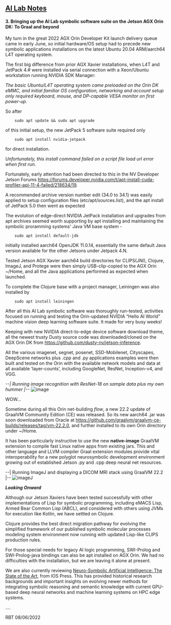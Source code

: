 ## <u>AI Lab Notes</u>

#### **3. Bringing up the AI Lab symbolic software suite on the Jetson AGX Orin DK: To Graal and beyond**
       
My turn in the great 2022 AGX Orin Developer Kit launch delivery queue came in early June, so initial hardware/OS setup had to precede new symbolic applications installations on the latest Ubuntu 20.04 ARM/aarch64 L4T operating system.

The first big difference from prior AGX Xavier installations, when L4T and JetPack 4.# were installed via serial connection with a Xeon/Ubuntu workstation running NVIDIA SDK Manager:

*The basic Ubuntu/L4T operating system came preloaded on the Orin DK eMMC, and initial familiar OS configuration, networking and account setup only required keyboard, mouse, and DP-capable VESA monitor on first power-up.*

So after

		sudo apt update && sudo apt upgrade

of this initial setup, the new JetPack 5 software suite required only
 
 
		sudo apt install nvidia-jetpack

for direct installation.

*Unfortunately, this install command failed on a script file load url error when first run.*

Fortunately, early attention had been directed to this in the NV Developer Jetson Forums 
https://forums.developer.nvidia.com/t/apt-install-cuda-profiler-api-11-4-failed/218634/19. 

A recommended archive version number edit (34.0 to 34.1) was easily applied to setup configuration files (etc/apt/sources.list), and the apt install of JetPack 5.0 then went as expected
       
The evolution of edge-direct NVIDIA JetPack installation and upgrades from apt archives seemed worth supporting by apt installing and maintaining the symbolic proramming systems' Java VM base system - 
 
		sudo apt install default-jdk

initially installed aarch64 OpenJDK 11.0.14, essentially the same default Java version available for the other Jetsons under Jetpack 4.N.

Tested Jetson AGX Xavier aarch64 build directories for CLIPS(JNI), Clojure, ImageJ, and Protege were then simply USB-clip-copied to the AGX Orin ~/Home, and all the Java applications performed as expected when launched.

To complete the Clojure base with a project manager, Leiningen was also installed by 

		sudo apt install leiningen

After all this AI Lab symbolic software was thoroughly run-tested, activities focused on running and testing the Orin-updated NVIDIA “Hello AI World” machine vision deep learning software suite. It made for very busy weeks!

Keeping with new NVIDIA direct-to-edge device software download theme, all the newest trusty Dusty source code was downloaded/cloned on the AGX Orin DK from https://github.com/dusty-nv/jetson-inference.

All the various imagenet, segnet, posenet, SSD-Mobilenet, Cityscapes, DeepScene networks plus .cpp and .py applications examples were then built and tested on the Orin with the available network models and data at all available ‘layer-counts’, including GoogleNet, ResNet, Inception-v4, and VGG.

  *--| Running image recognition with ResNet-18 on sample data plus my own hummer |--*
![image](https://user-images.githubusercontent.com/71346897/183269986-70e0d642-5e32-4cd9-a05e-4cdc10c507d4.png)

WOW…


Sometime during all this Orin net-building *flow*, a new 22.2 update of GraalVM Community Edition (CE) was released. So its new aarch64 .jar was soon downloaded from Oracle at https://github.com/graalvm/graalvm-ce-builds/releases/tag/vm-22.2.0, and further installed to its own Orin directory under ~/Home.

It has been particularly instructive to use the new **native-image** GraalVM extension to compile fast Linux native apps from existing jars.  This and other language and LLVM compiler Graal extension modules provide vital interoperability for a new polyglot neurosymbolic development environment growing out of established Jetson .py and .cpp deep neural net resources.

 --| Running ImageJ and displaying a DICOM MRI stack using GraalVM 22.2 |--
![imageJ](https://user-images.githubusercontent.com/71346897/183269422-764967e2-0585-47ea-bf83-8ecf548a85bc.png)

***Looking Onward***

Although our Jetson Xaviers have been tested successfully with other implementations of Lisp for symbolic programming, including eMACS Lisp, Armed Bear Common Lisp (ABCL), and considered with others using JVMs for execution like Kotlin, we have settled on Clojure. 

Clojure provides the best direct migration pathway for evolving the simplified framework of our published symbolic molecular processes modeling system environment now running with updated Lisp-like CLIPS production rules.

For those special needs for legacy AI logic programming, SWI-Prolog and SWI-Prolog-java bindings can also be apt installed on AGX Orin.  We had no difficulties with the installation, but we are leaving it alone at present.

We are also currently reviewing [Neuro-Symbolic Artificial Intelligence: The State of the Art](https://ebooks.iospress.nl/ISBN/978-1-64368-245-7), from IOS Press. This has provided historical research backgrounds and important insights on evolving newer methods for integrating symbolic reasoning and semantic knowledge with current GPU-based deep neural networks and machine learning systems on HPC edge systems.

....

RBT 08/06/2022

